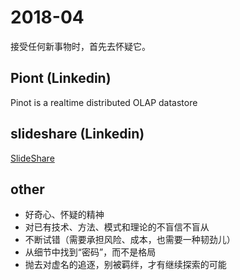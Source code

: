 # 2018-04
接受任何新事物时，首先去怀疑它。

## Piont (Linkedin)
Pinot is a realtime distributed OLAP datastore

## slideshare (Linkedin)
[SlideShare](https://www.slideshare.net)

## 

## other
* 好奇心、怀疑的精神
* 对已有技术、方法、模式和理论的不盲信不盲从
* 不断试错（需要承担风险、成本，也需要一种韧劲儿）
* 从细节中找到“密码”，而不是格局
* 抛去对虚名的追逐，别被羁绊，才有继续探索的可能
